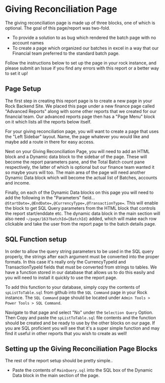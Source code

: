 # Giving Reconciliation Page
The giving reconciliation page is made up of three blocks, one of which is optional. The goal of this page/report was two-fold. 

* To provide a solution to as bug which rendered the batch page with no account names 
* To create a page which organized our batches in excel in a way that our Financial team preferred to the standard batch page.

Follow the instructions below to set up the page in your rock instance, and please submit an Issue if you find any errors with this report or a better way to set it up!

## Page Setup
The first step in creating this report page is to create a new page in your Rock Backend Site. We placed this page under a new finance page called "Advanced Reports" along with some other reports that we created for our financial team. Our advanced reports page then has a "Page Menu" block on it which lists all the reports below itself. 

For your giving reconciliation page, you will want to create a page that uses the "Left Sidebar" layout. Name, the page whatever you would like and maybe add a route in there for easy access. 

Next on your Giving Reconciliation Page, you will need to add an HTML block and a Dynamic data block to the sidebar of the page. These will become the report parameters pane, and the Total Batch count pane respectively, the latter of which is optional but our finance team wanted it so maybe yours will too. The main area of the page will need another Dynamic Data block which will become the actual list of Batches, accounts and income. 

Finally, on each of the Dynamic Data blocks on this page you will need to add the following in the "Parameters" field... 
`@StartDate=,@EndDate=,@CurrencyType=,@TransactionType=`. This will enable the block to get SQL Query parameters from the HTML block that controls the report start/enddate etc. The dynamic data block in the main section will also need `~/page/163?batchId={BatchId}` added, which will make each row clickable and take the user from the report page to the batch details page. 

## SQL Function setup
In order to allow the query string parameters to be used in the SQL query properly, the strings after each argument must be converted into the proper formats. In this case it's really only the CurrencyTypeId and TransactionTypeId fields that must be converted from strings to tables. We have a function stored in our database that allows us to do this easily and you will need to install it quickly to use the report page. 

To add this function to your database, simply copy the contents of `spListToTable.sql` from github into the `SQL Command` page in your Rock instance. The `SQL Command` page should be located under `Admin Tools > Power Tools > SQL Command`. 

Navigate to that page and select "No" under the `Selection Query` Option. Then Copy and paste the `spListToTable.sql` file contents and the function should be created and be ready to use by the other blocks on our page. If you are SQL proficient you will see that it's a super simple function and may find it useful in other reports that you wish to create as well!

## Setting up the Giving Reconciliation Page Blocks
The rest of the report setup should be pretty simple.. 
* Paste the contents of `MainQuery.sql` into the SQL box of the Dynamic Data block in the main section of the page.

